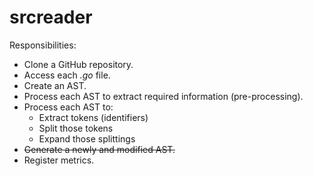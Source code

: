 # srcreader

Responsibilities:

* Clone a GitHub repository.
* Access each _.go_ file.
* Create an AST.
* Process each AST to extract required information (pre-processing).
* Process each AST to:
  * Extract tokens (identifiers)
  * Split those tokens
  * Expand those splittings
* ~~Generate a newly and modified AST.~~
* Register metrics.

